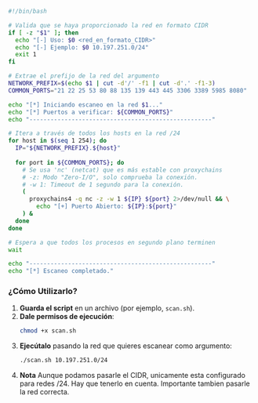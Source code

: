 
```bash
#!/bin/bash

# Valida que se haya proporcionado la red en formato CIDR
if [ -z "$1" ]; then
  echo "[-] Uso: $0 <red_en_formato_CIDR>"
  echo "[-] Ejemplo: $0 10.197.251.0/24"
  exit 1
fi

# Extrae el prefijo de la red del argumento
NETWORK_PREFIX=$(echo $1 | cut -d'/' -f1 | cut -d'.' -f1-3)
COMMON_PORTS="21 22 25 53 80 88 135 139 443 445 3306 3389 5985 8080"

echo "[*] Iniciando escaneo en la red $1..."
echo "[*] Puertos a verificar: ${COMMON_PORTS}"
echo "----------------------------------------------------"

# Itera a través de todos los hosts en la red /24
for host in $(seq 1 254); do
  IP="${NETWORK_PREFIX}.${host}"
  
  for port in ${COMMON_PORTS}; do
    # Se usa 'nc' (netcat) que es más estable con proxychains
    # -z: Modo "Zero-I/O", solo comprueba la conexión.
    # -w 1: Timeout de 1 segundo para la conexión.
    (
      proxychains4 -q nc -z -w 1 ${IP} ${port} 2>/dev/null && \
        echo "[+] Puerto Abierto: ${IP}:${port}"
    ) &
  done
done

# Espera a que todos los procesos en segundo plano terminen
wait

echo "----------------------------------------------------"
echo "[*] Escaneo completado."
```

### **¿Cómo Utilizarlo?**

1.  **Guarda el script** en un archivo (por ejemplo, `scan.sh`).
2.  **Dale permisos de ejecución**:
    ```bash
    chmod +x scan.sh
    ```
3.  **Ejecútalo** pasando la red que quieres escanear como argumento:
    ```bash
    ./scan.sh 10.197.251.0/24
    ```
4.  **Nota**
    Aunque podamos pasarle el CIDR, unicamente esta configurado para redes /24. Hay que tenerlo en cuenta. Importante tambien pasarle la red correcta.